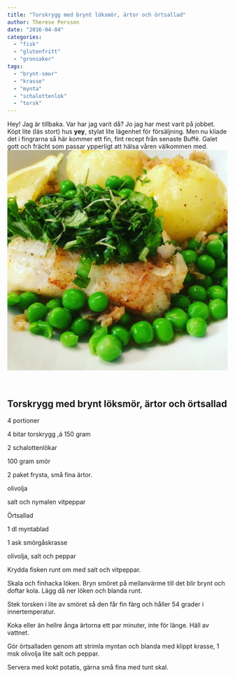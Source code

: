 ```yaml
---
title: "Torskrygg med brynt löksmör, ärtor och örtsallad"
author: Therese Persson
date: "2016-04-04"
categories:
  - "fisk"
  - "glutenfritt"
  - "gronsaker"
tags:
  - "brynt-smor"
  - "krasse"
  - "mynta"
  - "schalottenlok"
  - "torsk"
---
```


Hey! Jag är tillbaka. Var har jag varit då? Jo jag har mest varit på jobbet. Köpt lite (läs stort) hus **yey**, stylat lite lägenhet för försäljning. Men nu kliade det i fingrarna så här kommer ett fin, fint recept från senaste Buffé. Galet gott och frächt som passar ypperligt att hälsa våren välkommen med. ![IMG_1253](/static/img/IMG_1253-1020x1020.jpg)

 

## Torskrygg med brynt löksmör, ärtor och örtsallad

4 portioner

4 bitar torskrygg ,á 150 gram

2 schalottenlökar

100 gram smör

2 paket frysta, små fina ärtor.

olivolja

salt och nymalen vitpeppar

Örtsallad

1 dl myntablad

1 ask smörgåskrasse

olivolja, salt och peppar

Krydda fisken runt om med salt och vitpeppar.

Skala och finhacka löken. Bryn smöret på mellanvärme till det blir brynt och doftar kola. Lägg då ner löken och blanda runt.

Stek torsken i lite av smöret så den får fin färg och håller 54 grader i innertemperatur.

Koka eller än hellre ånga ärtorna ett par minuter, inte för länge. Häll av vattnet.

Gör örtsalladen genom att strimla myntan och blanda med klippt krasse, 1 msk olivolja lite salt och peppar.

Servera med kokt potatis, gärna små fina med tunt skal.
